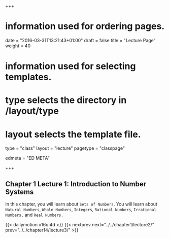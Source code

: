 +++
# information used for ordering pages.
date = "2016-03-31T13:21:43+01:00"
draft = false
title = "Lecture Page"
weight = 40

# information used for selecting templates.
# type selects the directory in /layout/type
# layout selects the template file.

type   = "class"
layout = "lecture"
pagetype = "classpage"





edmeta = "ED META"

+++
## Chapter 1 Lecture 1: Introduction to Number Systems
<p class="lead"> In this chapter, you will learn about
 <code>Sets of Numbers</code>. You will learn about 
 <code> Natural Numbers</code>, <code>Whole Numbers</code>, <code>Integers</code>, <code>Rational Numbers</code>, 
 <code>Irrational Numbers,</code> and <code>Real Numbers.</code> </p>

{{< dailymotion x16qi4d >}}
{{< nextprev next="../../chapter1/lecture2/"     prev="../../chapter14/lecture3/"  >}}

